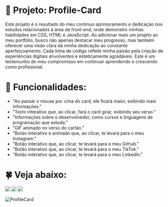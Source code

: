 # :star2: Projeto: Profile-Card 
Este projeto é o resultado do meu contínuo aprimoramento e dedicação nos estudos relacionados à área de front-end, onde demonstro minhas habilidades em CSS, HTML e JavaScript.
Ao adicionar mais um projeto ao meu portfólio, busco não apenas destacar meu progresso, mas também oferecer uma visão clara da minha dedicação ao constante aperfeiçoamento.
Cada linha de código reflete minha paixão pela criação de experiências digitais envolventes e esteticamente agradáveis.
Este é um testemunho do meu compromisso em continuar aprendendo e crescendo como profissional.

# :dart: Funcionalidades:

+ "Ao passar o mouse por cima do card, ele ficará maior, exibindo mais informações."
+ "Texto interativo que, ao clicar, fará o card girar, exibindo seu verso."
+ "Informações sobre o desenvolvedor, como cursos e linguagens de programação que estuda."
+ "GIF animado no verso do cartão."
+ "Botão interativo e animado que, ao clicar, te levará para o meu Instagram."
+ "Botão interativo que, ao clicar, te levará para o meu Github."
+ "Botão interativo que, ao clicar, te levará para o meu TikTok."
+ "Botão interativo que, ao clicar, te levará para o meu LinkedIn."

# :four_leaf_clover: Veja abaixo:
<a href="https://www.instagram.com/devgferreira/" target="_blank"><img loading="lazy" src="https://img.shields.io/badge/-Instagram-%23E4405F?style=for-the-badge&logo=instagram&logoColor=white" target="_blank"></a>
<a href="https://www.linkedin.com/in/guilherme-ferreira-25738427a/" target="_blank"><img loading="lazy" src="https://img.shields.io/badge/-LinkedIn-%230077B5?style=for-the-badge&logo=linkedin&logoColor=white" target="_blank"></a> <a href="https://www.tiktok.com/@devgferreira" target="_blank"><img loading="lazy" src="https://img.shields.io/badge/-tiktok-617?style=for-the-badge&logo=tiktok" target="_blank"></a>  


![ProfileCard](https://github.com/GuilhermeF-R/Profile-Card/assets/136031870/cf0bb66c-cb3c-457a-9774-335d5c1e522e)
